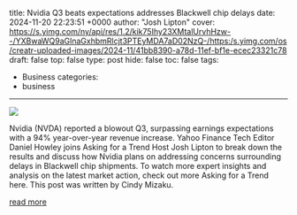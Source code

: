 title: Nvidia Q3 beats expectations addresses Blackwell chip delays
date: 2024-11-20 22:23:51 +0000
author: "Josh Lipton"
cover: https://s.yimg.com/ny/api/res/1.2/kik75Ihy23XMtalUrvhHzw--/YXBwaWQ9aGlnaGxhbmRlcjt3PTEyMDA7aD02NzQ-/https:/s.yimg.com/os/creatr-uploaded-images/2024-11/41bb8390-a78d-11ef-bf1e-ecec23321c78
draft: false
top: false
type: post
hide: false
toc: false
tags:
  - Business
categories:
  - business
---

![](https://s.yimg.com/ny/api/res/1.2/kik75Ihy23XMtalUrvhHzw--/YXBwaWQ9aGlnaGxhbmRlcjt3PTEyMDA7aD02NzQ-/https:/s.yimg.com/os/creatr-uploaded-images/2024-11/41bb8390-a78d-11ef-bf1e-ecec23321c78)

Nvidia (NVDA) reported a blowout Q3, surpassing earnings expectations with a 94% year-over-year revenue increase. Yahoo Finance Tech Editor Daniel Howley joins Asking for a Trend Host Josh Lipton to break down the results and discuss how Nvidia plans on addressing concerns surrounding delays in Blackwell chip shipments. To watch more expert insights and analysis on the latest market action, check out more Asking for a Trend here. This post was written by Cindy Mizaku.

[read more](https://finance.yahoo.com/video/nvidia-q3-beats-expectations-addresses-222351391.html)
